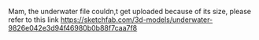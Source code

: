 Mam, the underwater file couldn,t get uploaded because of its size, please refer to this link https://sketchfab.com/3d-models/underwater-9826e042e3d94f46980b0b88f7caa7f8
